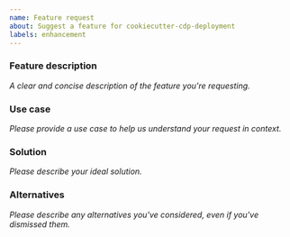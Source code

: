 ```yaml
---
name: Feature request
about: Suggest a feature for cookiecutter-cdp-deployment
labels: enhancement
---
```


<!--
  ⚠️⚠️ Please do the following before submitting: ⚠️⚠️

  📖 Please read our Code of Conduct.
  🔎 Please search existing issues to avoid creating duplicates.
-->

### Feature description

_A clear and concise description of the feature you're requesting._

### Use case

_Please provide a use case to help us understand your request in context._

### Solution

_Please describe your ideal solution._

### Alternatives

_Please describe any alternatives you've considered, even if you've dismissed them._
